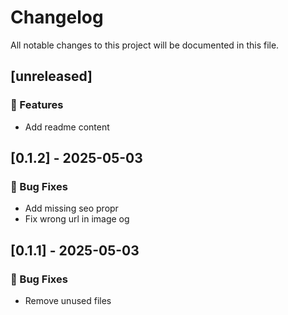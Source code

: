 # Changelog

All notable changes to this project will be documented in this file.

## [unreleased]

### 🚀 Features

- Add readme content

## [0.1.2] - 2025-05-03

### 🐛 Bug Fixes

- Add missing seo propr
- Fix wrong url in image og

## [0.1.1] - 2025-05-03

### 🐛 Bug Fixes

- Remove unused files

<!-- generated by git-cliff -->
